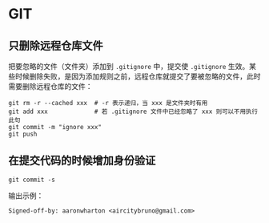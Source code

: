 # GIT

## 只删除远程仓库文件

把要忽略的文件（文件夹）添加到 `.gitignore` 中，提交使 `.gitignore` 生效。某些时候删除失败，是因为添加规则之前，远程仓库就提交了要被忽略的文件，此时需要删除远程仓库的文件：
```shell
git rm -r --cached xxx  # -r 表示递归，当 xxx 是文件夹时有用
git add xxx             # 若 .gitignore 文件中已经忽略了 xxx 则可以不用执行此句
git commit -m "ignore xxx"
git push
```

## 在提交代码的时候增加身份验证

```
git commit -s
```
输出示例：
```
Signed-off-by: aaronwharton <aircitybruno@gmail.com>
```